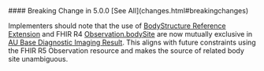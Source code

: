 <div class="stu-note" markdown="1">
#### Breaking Change in 5.0.0 [See All](changes.html#breakingchanges)

 Implementers should note that the use of [BodyStructure Reference Extension](http://hl7.org/fhir/StructureDefinition/bodySite) and FHIR R4 [Observation.bodySite](https://hl7.org/fhir/r4/observation-definitions.html#Observation.bodySite) are now mutually exclusive in [AU Base Diagnostic Imaging Result](StructureDefinition-au-imagingresult.html). This aligns with future constraints using the FHIR R5 Observation resource and makes the source of related body site unambiguous.
 </div>